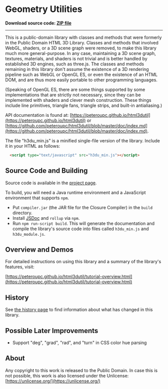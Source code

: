 Geometry Utilities
====

**Download source code: [ZIP file](https://github.com/peteroupc/html3dutil/archive/master.zip)**

----

This is a public-domain library with classes and methods that were formerly in the Public Domain HTML 3D Library.  Classes and methods that involved WebGL, shaders, or a 3D scene graph were removed, to make this library much more general-purpose.  In any case, maintaining a 3D scene graph, textures, materials, and shaders is not trivial and is better handled by established 3D engines, such as three.js.  The classes and methods remaining in this library don't assume the existence of a 3D rendering pipeline such as WebGL or OpenGL ES, or even the existence of an HTML DOM, and are thus more easily portable to other programming languages.

(Speaking of OpenGL ES, there are some things supported by some implementations that are strictly not necessary, since they can be implemented with shaders and clever mesh construction.  These things include line primitives, triangle fans, triangle strips, and built-in antialiasing.)

API documentation is found at: [https://peteroupc.github.io/html3dutil](https://peteroupc.github.io/html3dutil)
or [https://github.com/peteroupc/html3dutil/blob/master/doc/index.md](https://github.com/peteroupc/html3dutil/blob/master/doc/index.md).

The file "h3du_min.js" is a minified single-file version of the library.  Include it in your HTML
as follows:

```html
  <script type="text/javascript" src="h3du_min.js"></script>
```

Source Code and Building
---------

Source code is available in the [project page](https://github.com/peteroupc/html3dutil).

To build, you will need a Java runtime environment and a JavaScript environment
that supports `npm`.

* Put `compiler.jar` (the JAR file for the Closure Compiler) in the `build` directory.
* Install [JSDoc](https://github.com/jsdoc3/jsdoc) and `rollup` via `npm`.
* Run `npm run-script build`. This will generate the documentation and compile
the library's source code into files called `h3du_min.js` and `h3du_module.js`.

Overview and Demos
---------

For detailed instructions on using this library and a summary of the library's features, visit:

[https://peteroupc.github.io/html3dutil/tutorial-overview.html](https://peteroupc.github.io/html3dutil/tutorial-overview.html)

## History

See [the history page](https://peteroupc.github.io/html3dutil/tutorial-history.html) to find
information about what has changed in this library.

## Possible Later Improvements

- Support "deg", "grad", "rad", and "turn" in CSS color hue parsing

## About

Any copyright to this work is released to the Public Domain.
In case this is not possible, this work is also
licensed under the Unlicense: [https://unlicense.org/](https://unlicense.org/)
